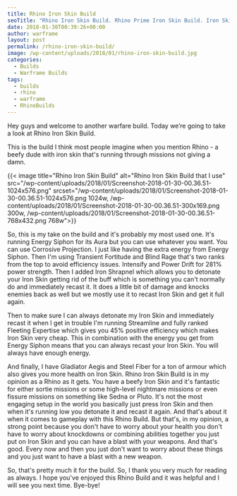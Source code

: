 ```yaml
---
title: Rhino Iron Skin Build
seoTitle: "Rhino Iron Skin Build. Rhino Prime Iron Skin Build. Iron Skin Build"
date: 2018-01-30T00:39:26+00:00
author: warframe
layout: post
permalink: /rhino-iron-skin-build/
image: /wp-content/uploads/2018/01/rhino-iron-skin-build.jpg
categories:
  - Builds
  - Warframe Builds
tags:
  - builds
  - rhino
  - warframe
  - RhinoBuilds
---
```

Hey guys and welcome to another warfare build. Today we’re going to take a look at Rhino Iron Skin Build.<!--more-->

This is the build I think most people imagine when you mention Rhino - a beefy dude with iron skin that's running through missions not giving a damn.

{{< image title="Rhino Iron Skin Build" alt="Rhino Iron Skin Build that I use" src="/wp-content/uploads/2018/01/Screenshot-2018-01-30-00.36.51-1024x576.png" srcset="/wp-content/uploads/2018/01/Screenshot-2018-01-30-00.36.51-1024x576.png 1024w, /wp-content/uploads/2018/01/Screenshot-2018-01-30-00.36.51-300x169.png 300w, /wp-content/uploads/2018/01/Screenshot-2018-01-30-00.36.51-768x432.png 768w">}}

So, this is my take on the build and it's probably my most used one. It's running Energy Siphon for its Aura but you can use whatever you want. You can use Corrosive Projection. I just like having the extra energy from Energy Siphon. Then I'm using Transient Fortitude and Blind Rage that's two ranks from the top to avoid efficiency issues. Intensify and Power Drift for 281% power strength. Then I added Iron Shrapnel which allows you to detonate your Iron Skin getting rid of the buff which is something you can't normally do and immediately recast it. It does a little bit of damage and knocks enemies back as well but we mostly use it to recast Iron Skin and get it full again.

Then to make sure I can always detonate my Iron Skin and immediately recast it when I get in trouble I'm running Streamline and fully ranked Fleeting Expertise which gives you 45% positive efficiency which makes Iron Skin very cheap. This in combination with the energy you get from Energy Siphon means that you can always recast your Iron Skin. You will always have enough energy.

And finally, I have Gladiator Aegis and Steel Fiber for a ton of armour which also gives you more health on Iron Skin. Rhino Iron Skin Build is in my opinion as a Rhino as it gets. You have a beefy Iron Skin and it's fantastic for either sortie missions or some high-level nightmare missions or even fissure missions on something like Sedna or Pluto. It's not the most engaging setup in the world you basically just press Iron Skin and then when it's running low you detonate it and recast it again. And that's about it when it comes to gameplay with this Rhino Build. But that's, in my opinion, a strong point because you don't have to worry about your health you don't have to worry about knockdowns or combining abilities together you just put on Iron Skin and you can have a blast with your weapons. And that's good. Every now and then you just don't want to worry about these things and you just want to have a blast with a new weapon.

So, that's pretty much it for the build. So, I thank you very much for reading as always. I hope you've enjoyed this Rhino Build and it was helpful and I will see you next time. Bye-bye!